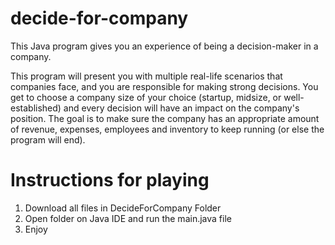 # decide-for-company
This Java program gives you an experience of being a decision-maker in a company.

This program will present you with multiple real-life scenarios that companies face, and you are responsible for making strong decisions. You get to choose a company size of your choice (startup, midsize, or well-established) and every decision will have an impact on the company's position. The  goal is to make sure the company has an appropriate amount of revenue, expenses, employees and inventory to keep running (or else the program will end).

# Instructions for playing
1. Download all files in DecideForCompany Folder
2. Open folder on Java IDE and run the main.java file
3. Enjoy
